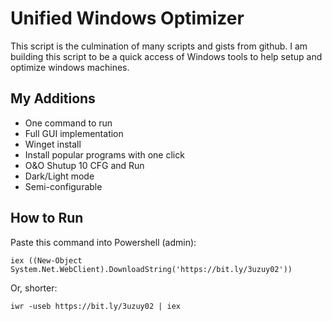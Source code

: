 # Unified Windows Optimizer
This script is the culmination of many scripts and gists from github. I am building this script to be a quick access of Windows tools to help setup and optimize windows machines.

## My Additions
- One command to run
- Full GUI implementation
- Winget install
- Install popular programs with one click
- O&O Shutup 10 CFG and Run
- Dark/Light mode
- Semi-configurable

## How to Run
Paste this command into Powershell (admin):
```
iex ((New-Object System.Net.WebClient).DownloadString('https://bit.ly/3uzuy02'))
```
Or, shorter:
```
iwr -useb https://bit.ly/3uzuy02 | iex
```
